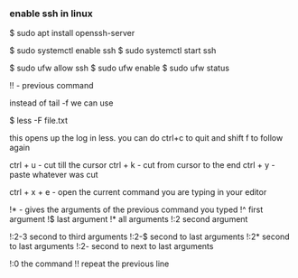 ### enable ssh in linux


$ sudo apt install openssh-server

$ sudo systemctl enable ssh
$ sudo systemctl start ssh

$ sudo ufw allow ssh
$ sudo ufw enable
$ sudo ufw status

!! - previous command

instead of tail -f we can use 

$ less -F file.txt

this opens up the log in less. you can do ctrl+c to quit and shift f to follow again

ctrl + u - cut till the cursor
ctrl + k - cut from cursor to the end
ctrl + y - paste whatever was cut

ctrl + x + e - open the current command you are typing in your editor

!* - gives the arguments of the previous command you typed
!^      first argument
!$      last argument
!*      all arguments
!:2     second argument

!:2-3   second to third arguments
!:2-$   second to last arguments
!:2*    second to last arguments
!:2-    second to next to last arguments

!:0     the command
!!      repeat the previous line
